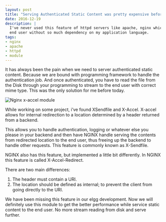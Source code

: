 ```yaml
---
layout: post
title: "Serving Authenticated Static Content was pretty expensive before today"
date: 2016-12-19
description: |
  I've never used this feature of httpd servers like apache, nginx which allows me to serve authenticated static content to the 
  end user without so much dependency on my application language.
tags:
- nginx
- apache
- httpd
- module
---
```


It has always been the pain when we need to server authenticated static content. Because we are bound with programming framework 
to handle the authentication job. And once authenticated, <!--more-->you have to read the file from the Disk through your programming to 
stream to the end user with correct mime type. This was the only solution for me before today.

![Nginx x-accel module](http://i.imgur.com/ABtCr5z.jpg)

While working on some project, i’ve found XSendfile and X-Accel. X-accel allows for internal redirection to a location 
determined by a header returned from a backend.

This allows you to handle authentication, logging or whatever else you please in your backend and then have NGINX handle 
serving the contents from redirected location to the end user, thus freeing up the backend to handle other requests. This 
feature is commonly known as X-Sendfile.

NGINX also has this feature, but implemented a little bit differently. In NGINX this feature is called X-Accel-Redirect.

There are two main differences:

1. The header must contain a URI.
2. The location should be defined as internal; to prevent the client from going directly to the URI.

We have been missing this feature in our elgg development. Now we will definitely use this module to get the better
 performance while service static content to the end user. No more stream reading from disk and serve further.
